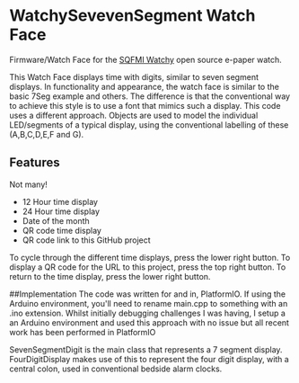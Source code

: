 # WatchySevevenSegment Watch Face

Firmware/Watch Face for the [SQFMI Watchy](https://watchy.sqfmi.com/) open source e-paper watch.

This Watch Face displays time with digits, similar to seven segment displays. In functionality and appearance, the watch face
is similar to the basic 7Seg example and others. The difference is that the conventional way to achieve this style is to use
a font that mimics such a display. This code uses a different approach. Objects are used to model the individual LED/segments 
of a typical display, using the conventional labelling of these (A,B,C,D,E,F and G).

## Features
Not many!
- 12 Hour time display
- 24 Hour time display
- Date of the month
- QR code time display
- QR code link to this GitHub project

To cycle through the different time displays, press the lower right button. To display a QR code for the URL to this project,
press the top right button. To return to the time display, press the lower right button.

##Implementation
The code was written for and in, PlatformIO. If using the Arduino environment, you'll need to rename main.cpp to something with
an .ino extension. Whilst initially debugging challenges I was having, I setup a an Arduino environment and used this approach
with no issue but all recent work has been performed in PlatformIO

SevenSegmentDigit is the main class that represents a 7 segment display. FourDigitDisplay makes use of this to represent the
four digit display, with a central colon, used in conventional bedside alarm clocks.
